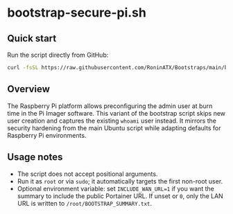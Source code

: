 # bootstrap-secure-pi.sh

## Quick start
Run the script directly from GitHub:

```bash
curl -fsSL https://raw.githubusercontent.com/RoninATX/Bootstraps/main/bootstrap-secure-pi.sh | sudo bash
```

## Overview
The Raspberry Pi platform allows preconfiguring the admin user at burn time in the Pi Imager software. This variant of the bootstrap script skips new user creation and captures the existing `whoami` user instead. It mirrors the security hardening from the main Ubuntu script while adapting defaults for Raspberry Pi environments.

## Usage notes
- The script does not accept positional arguments.
- Run it as `root` or via `sudo`; it automatically targets the first non-root user.
- Optional environment variable: set `INCLUDE_WAN_URL=1` if you want the summary to include the public Portainer URL. If unset or `0`, only the LAN URL is written to `/root/BOOTSTRAP_SUMMARY.txt`.

